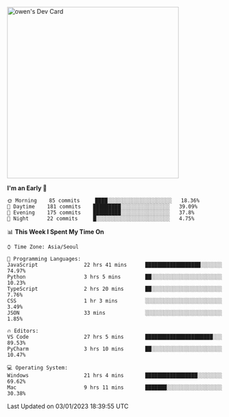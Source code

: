 <a href="https://app.daily.dev/owen_9066"><img src="https://api.daily.dev/devcards/51e5c69f10114f2abe0ae390c27b0828.png?r=hyb" width="400" alt="owen's Dev Card"/></a>

 
 <!--START_SECTION:waka-->
**I'm an Early 🐤** 

```text
🌞 Morning    85 commits     ████░░░░░░░░░░░░░░░░░░░░░   18.36% 
🌆 Daytime    181 commits    █████████░░░░░░░░░░░░░░░░   39.09% 
🌃 Evening    175 commits    █████████░░░░░░░░░░░░░░░░   37.8% 
🌙 Night      22 commits     █░░░░░░░░░░░░░░░░░░░░░░░░   4.75%

```


📊 **This Week I Spent My Time On** 

```text
⌚︎ Time Zone: Asia/Seoul

💬 Programming Languages: 
JavaScript               22 hrs 41 mins      ██████████████████░░░░░░░   74.97% 
Python                   3 hrs 5 mins        ██░░░░░░░░░░░░░░░░░░░░░░░   10.23% 
TypeScript               2 hrs 20 mins       ██░░░░░░░░░░░░░░░░░░░░░░░   7.76% 
CSS                      1 hr 3 mins         ░░░░░░░░░░░░░░░░░░░░░░░░░   3.49% 
JSON                     33 mins             ░░░░░░░░░░░░░░░░░░░░░░░░░   1.85%

🔥 Editors: 
VS Code                  27 hrs 5 mins       ██████████████████████░░░   89.53% 
PyCharm                  3 hrs 10 mins       ██░░░░░░░░░░░░░░░░░░░░░░░   10.47%

💻 Operating System: 
Windows                  21 hrs 4 mins       █████████████████░░░░░░░░   69.62% 
Mac                      9 hrs 11 mins       ███████░░░░░░░░░░░░░░░░░░   30.38%

```


 Last Updated on 03/01/2023 18:39:55 UTC
<!--END_SECTION:waka-->
